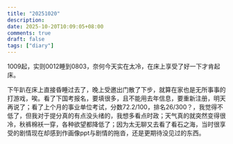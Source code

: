 ```yaml
---
title: "20251020"
description: 
date: 2025-10-20T10:09:05+08:00
comments: true
draft: false
tags: ["diary"]
---
```

1009起，实则0012睡到0803，奈何今天实在太冷，在床上享受了好一下才肯起床。

下午趴在床上直接昏睡过去了，晚上受邀出门散了下步，就算在家也是无所事事的打游戏，唉。看了下国考报名，要填很多，且不能用去年信息，要重新注册，明天再说了；看了上个月的事业单位考试，分数72.2/100，排名26/300？，我觉得不低了，但我对于提分真的有点没头绪的，我想多看点时政；天气真的就突然变得很冷，秋裤棉袄一穿，各种欲望都降低了；因为太无聊又去看了看石之海，当时很享受的剧情现在却感到作画像ppt与剧情的拖沓，还是更期待没见过的东西。
